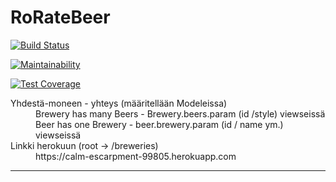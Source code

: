 # RoRateBeer
[![Build Status](https://travis-ci.org/AventusM/RoRateBeer.svg?branch=master)](https://travis-ci.org/AventusM/RoRateBeer)

[![Maintainability](https://api.codeclimate.com/v1/badges/bdb055e8e90db3a88e64/maintainability)](https://codeclimate.com/github/AventusM/RoRateBeer/maintainability)

[![Test Coverage](https://api.codeclimate.com/v1/badges/bdb055e8e90db3a88e64/test_coverage)](https://codeclimate.com/github/AventusM/RoRateBeer/test_coverage)

<dl>
  <dt>Yhdestä-moneen - yhteys (määritellään Modeleissa)</dt>
  <dd>Brewery has many Beers - Brewery.beers.param (id /style) viewseissä</dd>
  <dd>Beer has one Brewery - beer.brewery.param (id / name ym.) viewseissä</dd>
  <dt>Linkki herokuun (root -> /breweries)</dt>
  <dd>https://calm-escarpment-99805.herokuapp.com</dd>
</dl>

<hr>